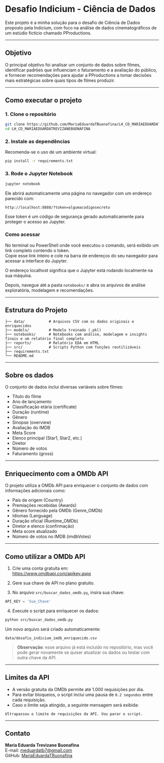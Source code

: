 # Desafio Indicium - Ciência de Dados

Este projeto é a minha solução para o desafio de Ciência de Dados proposto pela Indicium, com foco na análise de dados cinematográficos de um estúdio fictício chamado PProductions.

---

## Objetivo

O principal objetivo foi analisar um conjunto de dados sobre filmes, identificar padrões que influenciam o faturamento e a avaliação do público, e fornecer recomendações para ajudar a PProductions a tomar decisões mais estratégicas sobre quais tipos de filmes produzir.

---

## Como executar o projeto

### 1. Clone o repositório

```bash
git clone https://github.com/MariaEduardaTBuonafina/LH_CD_MARIAEDUARDATREVIZANEBUONAFINA.git
cd LH_CD_MARIAEDUARDATREVIZANEBUONAFINA
```

### 2. Instale as dependências

Recomenda-se o uso de um ambiente virtual:

```bash
pip install -r requirements.txt
```

### 3. Rode o Jupyter Notebook

```bash
jupyter notebook
```

Ele abrirá automaticamente uma página no navegador com um endereço parecido com:

```bash
http://localhost:8888/?token=algumacodigosecreto
```

Esse token é um código de segurança gerado automaticamente para proteger o acesso ao Jupyter.

### Como acessar

No terminal ou PowerShell onde você executou o comando, será exibido um link completo contendo o token.  
Copie esse link inteiro e cole na barra de endereços do seu navegador para acessar a interface do Jupyter.

O endereço localhost significa que o Jupyter está rodando localmente na sua máquina.


Depois, navegue até a pasta `notebooks/` e abra os arquivos de análise exploratória, modelagem e recomendações.

---

## Estrutura do Projeto

```plaintext
├── data/           # Arquivos CSV com os dados originais e enriquecidos
├── models/         # Modelo treinado (.pkl)
├── notebooks/      # Notebooks com análise, modelagem e insights finais e um relatório final completo
├── reports/        # Relatório EDA em HTML
├── src/            # Scripts Python com funções reutilizáveis
├── requirements.txt
└── README.md
```

---

## Sobre os dados

O conjunto de dados inclui diversas variáveis sobre filmes:

- Título do filme
- Ano de lançamento
- Classificação etária (certificate)
- Duração (runtime)
- Gênero
- Sinopse (overview)
- Avaliação do IMDB
- Meta Score
- Elenco principal (Star1, Star2, etc.)
- Diretor
- Número de votos
- Faturamento (gross)

---

## Enriquecimento com a OMDb API

O projeto utiliza a OMDb API para enriquecer o conjunto de dados com informações adicionais como:

- País de origem (Country)
- Premiações recebidas (Awards)
- Gênero fornecido pela OMDb (Genre_OMDb)
- Idiomas (Language)
- Duração oficial (Runtime_OMDb)
- Diretor e elenco (confirmação)
- Meta score atualizado
- Número de votos no IMDB (imdbVotes)

---

## Como utilizar a OMDb API

1. Crie uma conta gratuita em:  
   https://www.omdbapi.com/apikey.aspx

2. Gere sua chave de API no plano gratuito.

3. No arquivo `src/buscar_dados_omdb.py`, insira sua chave:

```python
API_KEY = 'Sua_Chave'
```

4. Execute o script para enriquecer os dados:

```bash
python src/buscar_dados_omdb.py
```

Um novo arquivo será criado automaticamente:

```
data/desafio_indicium_imdb_enriquecido.csv
```

> **Observação**: esse arquivo já está incluído no repositório, mas você pode gerar novamente se quiser atualizar os dados ou testar com outra chave da API.

---

## Limites da API

- A versão gratuita da OMDb permite até 1.000 requisições por dia.
- Para evitar bloqueios, o script inclui uma pausa de `0.2 segundos` entre cada requisição.
- Caso o limite seja atingido, a seguinte mensagem será exibida:

```
Ultrapassou o limite de requisições da API. Vou parar o script.
```


---

## Contato

**Maria Eduarda Trevizane Buonafina**  
E-mail: [meduardatb7@gmail.com](mailto:meduardatb7@gmail.com)  
GitHub: [MariaEduardaTBuonafina](https://github.com/MariaEduardaTBuonafina)

